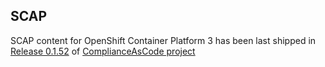 ## SCAP

SCAP content for OpenShift Container Platform 3 has been last shipped in [Release 0.1.52](https://github.com/ComplianceAsCode/content/releases/tag/v0.1.52) of [ComplianceAsCode project](https://github.com/ComplianceAsCode/content)
